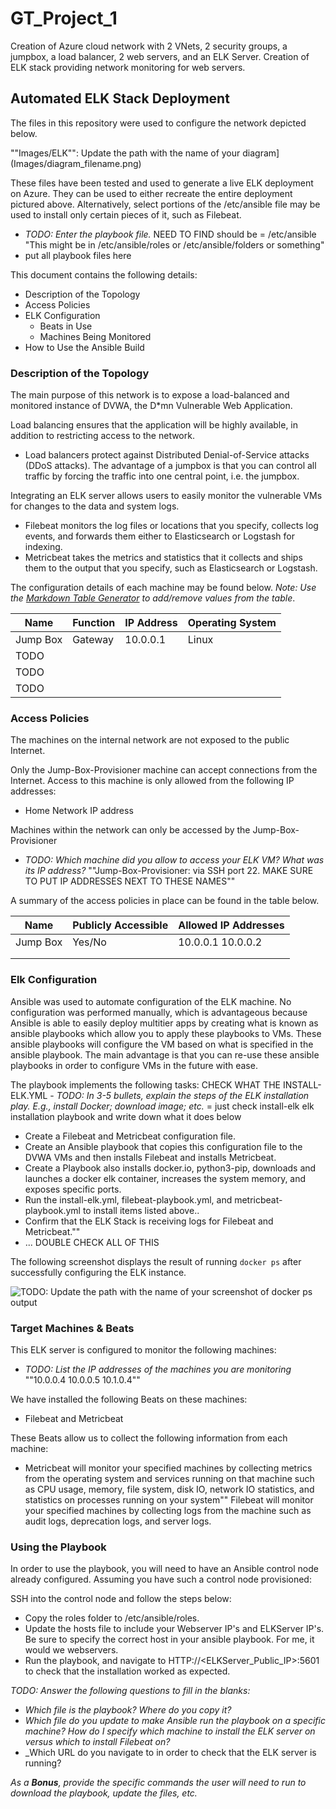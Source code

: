 # GT_Project_1
Creation of Azure cloud network with 2 VNets, 2 security groups, a jumpbox, a load balancer, 2 web servers, and an ELK Server. Creation of ELK stack providing network monitoring for web servers.

## Automated ELK Stack Deployment

The files in this repository were used to configure the network depicted below.

""Images/ELK"": Update the path with the name of your diagram](Images/diagram_filename.png)

These files have been tested and used to generate a live ELK deployment on Azure. They can be used to either recreate the entire deployment pictured above. Alternatively, select portions of the /etc/ansible file may be used to install only certain pieces of it, such as Filebeat.

  - _TODO: Enter the playbook file._ NEED TO FIND should be = /etc/ansible "This might be in /etc/ansible/roles or /etc/ansible/folders or something"
  - put all playbook files here

This document contains the following details:
- Description of the Topology
- Access Policies
- ELK Configuration
  - Beats in Use
  - Machines Being Monitored
- How to Use the Ansible Build


### Description of the Topology

The main purpose of this network is to expose a load-balanced and monitored instance of DVWA, the D*mn Vulnerable Web Application.

Load balancing ensures that the application will be highly available, in addition to restricting access to the network.
- Load balancers protect against Distributed Denial-of-Service attacks (DDoS attacks). The advantage of a jumpbox is that you can control all traffic by forcing the traffic into one central point, i.e. the jumpbox.

Integrating an ELK server allows users to easily monitor the vulnerable VMs for changes to the data and system logs.
- Filebeat monitors the log files or locations that you specify, collects log events, and forwards them either to Elasticsearch or Logstash for indexing.
- Metricbeat takes the metrics and statistics that it collects and ships them to the output that you specify, such as Elasticsearch or Logstash.

The configuration details of each machine may be found below.
_Note: Use the [Markdown Table Generator](http://www.tablesgenerator.com/markdown_tables) to add/remove values from the table_.

| Name     | Function | IP Address | Operating System |
|----------|----------|------------|------------------|
| Jump Box | Gateway  | 10.0.0.1   | Linux            |
| TODO     |          |            |                  |
| TODO     |          |            |                  |
| TODO     |          |            |                  |

### Access Policies

The machines on the internal network are not exposed to the public Internet. 

Only the Jump-Box-Provisioner machine can accept connections from the Internet. Access to this machine is only allowed from the following IP addresses:
- Home Network IP address

Machines within the network can only be accessed by the Jump-Box-Provisioner
- _TODO: Which machine did you allow to access your ELK VM? What was its IP address?_
""Jump-Box-Provisioner: <ip address> via SSH port 22. MAKE SURE TO PUT IP ADDRESSES NEXT TO THESE NAMES""

A summary of the access policies in place can be found in the table below.

| Name     | Publicly Accessible | Allowed IP Addresses |
|----------|---------------------|----------------------|
| Jump Box | Yes/No              | 10.0.0.1 10.0.0.2    |
|          |                     |                      |
|          |                     |                      |

### Elk Configuration

Ansible was used to automate configuration of the ELK machine. No configuration was performed manually, which is advantageous because Ansible is able to easily deploy multitier apps by creating what is known as ansible playbooks which allow you to apply these playbooks to VMs. These ansible playbooks will configure the VM based on what is specified in the ansible playbook. The main advantage is that you can re-use these ansible playbooks in order to configure VMs in the future with ease.

The playbook implements the following tasks: CHECK WHAT THE INSTALL-ELK.YML - _TODO: In 3-5 bullets, explain the steps of the ELK installation play. E.g., install Docker; download image; etc._ = just check install-elk elk installation playbook and write down what it does below
- Create a Filebeat and Metricbeat configuration file.
- Create an Ansible playbook that copies this configuration file to the DVWA VMs and then installs Filebeat and installs Metricbeat. 
- Create a Playbook also installs docker.io, python3-pip, downloads and launches a docker elk container, increases the system memory, and exposes specific ports.
- Run the install-elk.yml, filebeat-playbook.yml, and metricbeat-playbook.yml to install items listed above..
- Confirm that the ELK Stack is receiving logs for Filebeat and Metricbeat.""
- ... DOUBLE CHECK ALL OF THIS

The following screenshot displays the result of running `docker ps` after successfully configuring the ELK instance.

![TODO: Update the path with the name of your screenshot of docker ps output](Images/docker_ps_output.png)

### Target Machines & Beats
This ELK server is configured to monitor the following machines:
- _TODO: List the IP addresses of the machines you are monitoring_
""10.0.0.4 
10.0.0.5
10.1.0.4""

We have installed the following Beats on these machines:
- Filebeat and Metricbeat

These Beats allow us to collect the following information from each machine:
- Metricbeat will monitor your specified machines by collecting metrics from the operating system and services running on that machine such as CPU usage, memory, file system, disk IO, network IO statistics, and statistics on processes running on your system""
Filebeat will monitor your specified machines by collecting logs from the machine such as audit logs, deprecation logs, and server logs.


### Using the Playbook
In order to use the playbook, you will need to have an Ansible control node already configured. Assuming you have such a control node provisioned: 

SSH into the control node and follow the steps below:
- Copy the roles folder to /etc/ansible/roles.
- Update the hosts file to include your Webserver IP's and ELKServer IP's. Be sure to specify the correct host in your ansible playbook. For me, it would we webservers.
- Run the playbook, and navigate to HTTP://<ELKServer_Public_IP>:5601 to check that the installation worked as expected.

_TODO: Answer the following questions to fill in the blanks:_
- _Which file is the playbook? Where do you copy it?_
- _Which file do you update to make Ansible run the playbook on a specific machine? How do I specify which machine to install the ELK server on versus which to install Filebeat on?_
- _Which URL do you navigate to in order to check that the ELK server is running?

_As a **Bonus**, provide the specific commands the user will need to run to download the playbook, update the files, etc._
